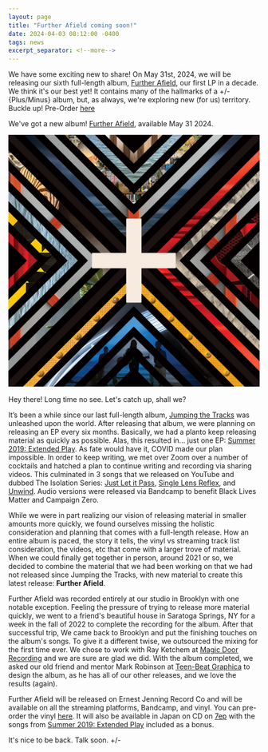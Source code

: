 ```yaml
---
layout: page
title: "Further Afield coming soon!"
date: 2024-04-03 08:12:00 -0400
tags: news
excerpt_separator: <!--more-->
---
```


We have some exciting new to share! On May 31st, 2024, we will be releasing our
sixth full-length album, [Further Afield](/further-afield/), our first LP in a decade. We think it's 
our best yet! It contains many of the hallmarks of a +/- {Plus/Minus} album, but, as always,
we're exploring new (for us) territory. Buckle up!
Pre-Order [here](https://ernestjenning.limitedrun.com/products/778312)

<!--more-->

We've got a new album! [Further Afield](/further-afield/), available May 31 2024.

<div id="news-image">
    <img src="/assets/img/fa.jpg"/>
</div>

Hey there! Long time no see. Let's catch up, shall we?  

It’s been a while since our last full-length album,
[Jumping the Tracks](/jumping-the-tracks/) was unleashed upon the world. After
releasing that album, we were planning on releasing an EP every six months. Basically, 
we had a planto keep releasing material as quickly as possible. Alas, this resulted 
in... just one EP: [Summer 2019: Extended Play](/summer-2019-ep). As fate would have it, 
COVID made our plan impossible. In order to keep writing, we met over Zoom over a number
of cocktails and hatched a plan to continue writing and recording via sharing videos.
This culminated in 3 songs that we released on YouTube and dubbed The Isolation Series:
[Just Let it Pass](https://youtu.be/P_5gNopfRT4), [Single Lens Reflex](https://youtu.be/IEitz9cUWHQ), 
and [Unwind](https://youtu.be/Rb434w3SCnA). Audio versions were released via Bandcamp
to benefit Black Lives Matter and Campaign Zero.  

While we were in part realizing our vision of releasing material in smaller
amounts more quickly, we found ourselves missing the holistic consideration and
planning that comes with a full-length release. How an entire album is paced,
the story it tells, the vinyl vs streaming track list consideration, the videos,
etc that come with a larger trove of material. When we could finally get
together in person, around 2021 or so, we decided to combine the material that
we had been working on that we had not released since Jumping the Tracks, with
new material to create this latest release: **Further Afield**.

Further Afield was recorded entirely at our studio in Brooklyn with one notable
exception. Feeling the pressure of trying to release more material quickly, we
went to a friend's beautiful house in Saratoga Springs, NY for a week in the
fall of 2022 to complete the recording for the album. After that successful
trip, We came back to Brooklyn and put the finishing touches on the album's
songs. To give it a different twise, we outsourced the mixing for the first time ever. 
We chose to work with Ray Ketchem at [Magic Door Recording](https://www.magicdoorrecording.com/)
and we are sure are glad we did. With the album completed, we asked our old friend and
mentor Mark Robinson at [Teen-Beat Graphica](https://mmarkk.com/) to design the album, as he has all of
our other releases, and we love the results (again).

Further Afield will be released on Ernest Jenning Record Co and will be available on all
the streaming platforms, Bandcamp, and vinyl. You can pre-order the vinyl
[here](https://ernestjenning.limitedrun.com/products/778312).  It will also be available in Japan on CD on [7ep](http://7ep.net/)
with the songs from [Summer 2019: Extended Play](/summer-2019-ep/) included as a
bonus.  

It's nice to be back.  Talk soon.
+/-
